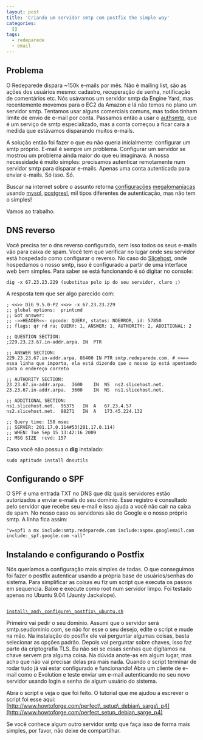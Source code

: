```yaml
--- 
layout: post
title: 'Criando um servidor smtp com postfix the simple way'
categories: 
  []
tags:
  - redeparede
  - email
---
```



## Problema

O Redeparede dispara ~150k e-mails por mês. Não é mailing list, são as ações dos usuários mesmo: cadastro, recuperação de senha, notificação de comentários etc. Nós usávamos um servidor smtp da Engine Yard, mas recentemente movemos para o EC2 da Amazon e lá não temos no plano um servidor smtp. Tentamos usar alguns comerciais comuns, mas todos tinham limite de envio de e-mail por conta. Passamos então a usar o [authsmtp](http://www.authsmtp.com), que é um serviço de smtp especializado, mas a conta começou a ficar cara a medida que estávamos disparando muitos e-mails.

A solução então foi fazer o que eu não queria inicialmente: configurar um smtp próprio. E-mail é sempre um problema. Configurar um servidor se mostrou um problema ainda maior do que eu imaginava. A nossa necessidade é muito simples: precisamos autenticar remotamente num servidor smtp para disparar e-mails. Apenas uma conta autenticada para enviar e-mails. Só isso. Só.

Buscar na internet sobre o assunto retorna [configurações][a1] [megalomaníacas][a2] usando [mysql][a3], [postgresl][a4], mil tipos diferentes de autenticação, mas não tem o simples!

[a1]: http://virtual01.lncc.br/~licht/linux/servidores.postfix.arq.html
[a2]: http://www.unitednerds.org/thefallen/docs/index.php?area=Postfix&tuto=Postfix-Postfix_SASL_POP3_Virtual
[a3]: http://articles.slicehost.com/2008/9/2/mail-server-configuring-postfix-to-use-mysql-part-2
[a4]: http://codepoets.co.uk/postfixadmin-postgresql-courier-squirrelmail-debian-etch-howto-tutorial

Vamos ao trabalho.

## DNS reverso

Você precisa ter o dns reverso configurado, sem isso todos os seus e-mails vão para caixa de spam. Você tem que verificar no lugar onde seu servidor está hospedado como configurar o reverso. No caso do [Slicehost](http://slicehost.com), onde hospedamos o nosso smtp, isso é configurado a partir de uma interface web bem simples. Para saber se está funcionando é só digitar no console:

    dig -x 67.23.23.229 (substitua pelo ip do seu servidor, claro ;)

A resposta tem que ser algo parecido com:

    ; <<>> DiG 9.5.0-P2 <<>> -x 67.23.23.229
    ;; global options:  printcmd
    ;; Got answer:
    ;; ->>HEADER<<- opcode: QUERY, status: NOERROR, id: 57850
    ;; flags: qr rd ra; QUERY: 1, ANSWER: 1, AUTHORITY: 2, ADDITIONAL: 2

    ;; QUESTION SECTION:
    ;229.23.23.67.in-addr.arpa.	IN	PTR

    ;; ANSWER SECTION:
    229.23.23.67.in-addr.arpa. 86400 IN	PTR	smtp.redeparede.com. # <=== essa linha que importa, ela está dizendo que o nosso ip está apontando para o endereço correto

    ;; AUTHORITY SECTION:
    23.23.67.in-addr.arpa.	3600	IN	NS	ns2.slicehost.net.
    23.23.67.in-addr.arpa.	3600	IN	NS	ns1.slicehost.net.

    ;; ADDITIONAL SECTION:
    ns1.slicehost.net.	95375	IN	A	67.23.4.57
    ns2.slicehost.net.	88271	IN	A	173.45.224.132

    ;; Query time: 158 msec
    ;; SERVER: 201.17.0.114#53(201.17.0.114)
    ;; WHEN: Tue Sep 15 13:42:16 2009
    ;; MSG SIZE  rcvd: 157

Caso você não possua o __dig__ instalado:

    sudo aptitude install dnsutils

## Configurando o SPF

O SPF é uma entrada TXT no DNS que diz quais servidores estão autorizados a enviar e-mails do seu domínio. Esse registro é consultado pelo servidor que recebe seu e-mail e isso ajuda a você não cair na caixa de spam. No nosso caso os servidores são do Google e o nosso próprio smtp. A linha fica assim:

    "v=spf1 a mx include:smtp.redeparede.com include:aspmx.googlemail.com include:_spf.google.com ~all"

## Instalando e configurando o Postfix

Nós queríamos a configuração mais simples de todas. O que conseguimos foi fazer o postfix autenticar usando a própria base de usuários/senhas do sistema. Para simplificar as coisas eu fiz um script que executa os passos em sequencia. Baixe e execute como root num servidor limpo. Foi testado apenas no Ubuntu 9.04 (Jaunty Jackalope).

<code>
<a href="http://mergulhao.info/assets/images/2009/9/15/install_and_configure_postfix_ubuntu.sh">install\_and\_configure\_postfix\_ubuntu.sh</a>
</code>

Primeiro vai pedir o seu domínio. Assumi que o servidor será smtp.seudominio.com, se não for esse o seu desejo, edite o script e mude na mão. Na instalação do postfix ele vai perguntar algumas coisas, basta selecionar as opções padrão. Depois vai perguntar sobre chaves, isso faz parte da criptografia TLS. Eu não sei se essas senhas que digitamos na chave servem pra alguma coisa. Na dúvida anote-as em algum lugar, mas acho que não vai precisar delas pra mais nada. Quando o script terminar de rodar tudo já vai estar configurado e funcionando! Abra um cliente de e-mail como o Evolution e teste enviar um e-mail autenticando no seu novo servidor usando login e senha de algum usuário do sistema.

Abra o script e veja o que foi feito. O tutorial que me ajudou a escrever o script foi esse aqui: [http://www.howtoforge.com/perfect\_setup\_debian\_sarge\_p4](http://www.howtoforge.com/perfect_setup_debian_sarge_p4)

Se você conhece algum outro servidor smtp que faça isso de forma mais simples, por favor, não deixe de compartilhar.



